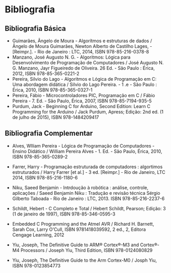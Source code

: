# Bibliografia

## Bibliografia Básica

* Guimarães, Ângelo de Moura - Algorítmos e estruturas de dados / Ângelo de Moura Guimarães, Newton Alberto de Castilho Lages, - [Reimpr.]. - Rio de Janeiro : LTC, 2014, ISBN 978-85-216-0378-8
* Manzano, José Augusto N. G. - Algoritmos: Lógica para Desenvolvimento de Programação de Computadores / José Augusto N. G. Manzano, Jayr Figueiredo de Oliveira. 26 Ed. - São Paulo : Érica, 2012, ISBN 978-85-365-0221-2
* Pereira, Silvio do Lago - Algoritmos e Lógica de Programação em C: Uma abordagem didática / Silvio do Lago Pereira. - 1 .e - São Paulo : Érica, 2010, ISBN 978-85-365-0327-1
* Pereira, Fábio - Microcontroladores PIC, Programação em C / Fábio Pereira - 7. Ed. - São Paulo, Érica, 2007, ISBN 978-85-7194-935-5
* Purdum, Jack - Beginning C for Arduino, Second Edition: Learn C Programming for the Arduino / Jack Purdum, Apress; Edição: 2nd ed. (1 de julho de 2015), ISBN 978-1484209417

## Bibliografia Complementar
* Alves, Wlliam Pereira - Lógica de Programação de Computadores - Ensino Didático / William Pereira Alves - 1. Ed. - São Paulo, Érica, 2010, ISBN 978-85-365-0289-2
* Farrer, Harry - Programação estruturada de computadores : algortimos estruturados / Harry Farrer [et al.] - 3 ed. [Reimpr.] - Rio de Janeiro, LTC 2014, ISBN 978-85-216-1180-6
* Niku, Saeed Benjamin - Intrdoução à robótica : análise, controle, aplicações / Saeed Benjamin Niku : Tradução e revisão técnica Sérgio Gilberto Taboada - Rio de Janeiro : LTC, 2013. ISBN 978-85-216-2237-6

* Schildt, Hebert - C Completo e Total /  Hebert Schildt, Pearson; Edição: 3 (1 de janeiro de 1997), ISBN 978-85-346-0595-3

* Embedded C Programming and the Atmel AVR / Richard H. Barnett, Sarah Cox, Larry O'Cull, ISBN 9781418039592, 2 ed., 2, Editora	Cengage Learning, 2012 
* Yiu, Joseph, The Definitive Guide to ARM® Cortex®-M3 and Cortex®-M4 Processors / Joseph Yiu, Third Edition, ISBN 978-0124080829
* Yiu, Joseph, The Definitive Guide to the Arm Cortex-M0 / Josph Yiu, ISBN 978-0123854773